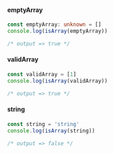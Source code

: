 #### emptyArray

```typescript
const emptyArray: unknown = []
console.log(isArray(emptyArray))

/* output => true */
```

#### validArray

```typescript
const validArray = [1]
console.log(isArray(validArray))

/* output => true */
```

#### string

```typescript
const string = 'string'
console.log(isArray(string))

/* output => false */
```

